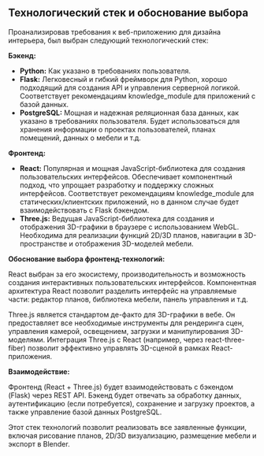 ## Технологический стек и обоснование выбора

Проанализировав требования к веб-приложению для дизайна интерьера, был выбран следующий технологический стек:

**Бэкенд:**
*   **Python:** Как указано в требованиях пользователя.
*   **Flask:** Легковесный и гибкий фреймворк для Python, хорошо подходящий для создания API и управления серверной логикой. Соответствует рекомендациям knowledge_module для приложений с базой данных.
*   **PostgreSQL:** Мощная и надежная реляционная база данных, как указано в требованиях пользователя. Будет использоваться для хранения информации о проектах пользователей, планах помещений, данных о мебели и т.д.

**Фронтенд:**
*   **React:** Популярная и мощная JavaScript-библиотека для создания пользовательских интерфейсов. Обеспечивает компонентный подход, что упрощает разработку и поддержку сложных интерфейсов. Соответствует рекомендациям knowledge_module для статических/клиентских приложений, но в данном случае будет взаимодействовать с Flask бэкендом.
*   **Three.js:** Ведущая JavaScript-библиотека для создания и отображения 3D-графики в браузере с использованием WebGL. Необходима для реализации функций 2D/3D планов, навигации в 3D-пространстве и отображения 3D-моделей мебели.

**Обоснование выбора фронтенд-технологий:**

React выбран за его экосистему, производительность и возможность создания интерактивных пользовательских интерфейсов. Компонентная архитектура React позволит разделить интерфейс на управляемые части: редактор планов, библиотека мебели, панель управления и т.д.

Three.js является стандартом де-факто для 3D-графики в вебе. Он предоставляет все необходимые инструменты для рендеринга сцен, управления камерой, освещением, загрузки и манипулирования 3D-моделями. Интеграция Three.js с React (например, через react-three-fiber) позволит эффективно управлять 3D-сценой в рамках React-приложения.

**Взаимодействие:**

Фронтенд (React + Three.js) будет взаимодействовать с бэкендом (Flask) через REST API. Бэкенд будет отвечать за обработку данных, аутентификацию (если потребуется), сохранение и загрузку проектов, а также управление базой данных PostgreSQL.

Этот стек технологий позволит реализовать все заявленные функции, включая рисование планов, 2D/3D визуализацию, размещение мебели и экспорт в Blender.
